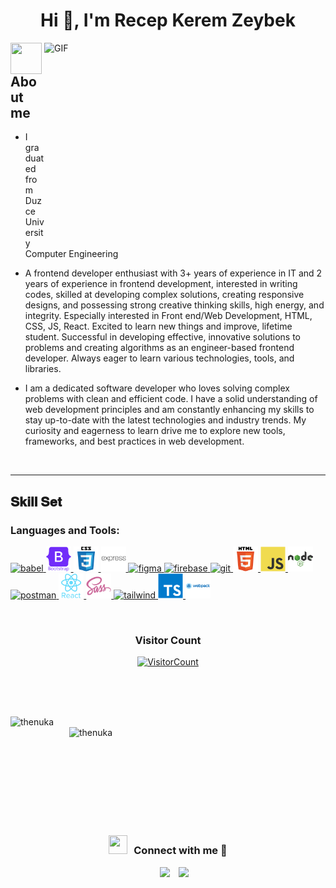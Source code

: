 
<h1 align="center">Hi 👋, I'm Recep Kerem Zeybek</h1>

<img align="right" alt="GIF" src="https://user-images.githubusercontent.com/74038190/212748842-9fcbad5b-6173-4175-8a61-521f3dbb7514.gif" width="450px" height="320px" />

<img align="left" src = "https://user-images.githubusercontent.com/63050133/156777293-72a6e681-2582-4a9d-ad92-09d1181d47c7.gif" width = 50px height=50px>
<h2 align="left" font-weight="bold">About me</h2>  




- I graduated from Duzce University Computer Engineering

- A frontend developer enthusiast with 3+ years of experience in IT and 2 years of experience in frontend development, interested in writing codes, skilled at developing complex solutions, creating responsive designs, and possessing strong creative thinking skills, high energy, and integrity. Especially interested in Front end/Web Development, HTML, CSS, JS, React. Excited to learn new things and improve, lifetime student. Successful in developing effective, innovative solutions to problems and creating algorithms as an engineer-based frontend developer. Always eager to learn various technologies, tools, and libraries.

- I am a dedicated software developer who loves solving complex problems with clean and efficient code. I have a solid understanding of web development principles and am constantly enhancing my skills to stay up-to-date with the latest technologies and industry trends. My curiosity and eagerness to learn drive me to explore new tools, frameworks, and best practices in web development.
<br>

<hr>
<h2 font-weight="bold">𝐒𝐤𝐢𝐥𝐥 𝐒𝐞𝐭</h2>



<h3 align="left">Languages and Tools:</h3>
<div align="center">
<p align="left"> <a href="https://babeljs.io/" target="_blank" rel="noreferrer"> <img src="https://www.vectorlogo.zone/logos/babeljs/babeljs-icon.svg" alt="babel" width="40" height="40"/> </a> <a href="https://getbootstrap.com" target="_blank" rel="noreferrer"> <img src="https://raw.githubusercontent.com/devicons/devicon/master/icons/bootstrap/bootstrap-plain-wordmark.svg" alt="bootstrap" width="40" height="40"/> </a> <a href="https://www.w3schools.com/css/" target="_blank" rel="noreferrer"> <img src="https://raw.githubusercontent.com/devicons/devicon/master/icons/css3/css3-original-wordmark.svg" alt="css3" width="40" height="40"/> </a> <a href="https://expressjs.com" target="_blank" rel="noreferrer"> <img src="https://raw.githubusercontent.com/devicons/devicon/master/icons/express/express-original-wordmark.svg" alt="express" width="40" height="40"/> </a> <a href="https://www.figma.com/" target="_blank" rel="noreferrer"> <img src="https://www.vectorlogo.zone/logos/figma/figma-icon.svg" alt="figma" width="40" height="40"/> </a> <a href="https://firebase.google.com/" target="_blank" rel="noreferrer"> <img src="https://www.vectorlogo.zone/logos/firebase/firebase-icon.svg" alt="firebase" width="40" height="40"/> </a> <a href="https://git-scm.com/" target="_blank" rel="noreferrer"> <img src="https://www.vectorlogo.zone/logos/git-scm/git-scm-icon.svg" alt="git" width="40" height="40"/> </a> <a href="https://www.w3.org/html/" target="_blank" rel="noreferrer"> <img src="https://raw.githubusercontent.com/devicons/devicon/master/icons/html5/html5-original-wordmark.svg" alt="html5" width="40" height="40"/> </a> <a href="https://developer.mozilla.org/en-US/docs/Web/JavaScript" target="_blank" rel="noreferrer"> <img src="https://raw.githubusercontent.com/devicons/devicon/master/icons/javascript/javascript-original.svg" alt="javascript" width="40" height="40"/> </a> <a href="https://nodejs.org" target="_blank" rel="noreferrer"> <img src="https://raw.githubusercontent.com/devicons/devicon/master/icons/nodejs/nodejs-original-wordmark.svg" alt="nodejs" width="40" height="40"/> </a> <a href="https://postman.com" target="_blank" rel="noreferrer"> <img src="https://www.vectorlogo.zone/logos/getpostman/getpostman-icon.svg" alt="postman" width="40" height="40"/> </a> <a href="https://reactjs.org/" target="_blank" rel="noreferrer"> <img src="https://raw.githubusercontent.com/devicons/devicon/master/icons/react/react-original-wordmark.svg" alt="react" width="40" height="40"/> </a> <a href="https://sass-lang.com" target="_blank" rel="noreferrer"> <img src="https://raw.githubusercontent.com/devicons/devicon/master/icons/sass/sass-original.svg" alt="sass" width="40" height="40"/> </a> <a href="https://tailwindcss.com/" target="_blank" rel="noreferrer"> <img src="https://www.vectorlogo.zone/logos/tailwindcss/tailwindcss-icon.svg" alt="tailwind" width="40" height="40"/> </a> <a href="https://www.typescriptlang.org/" target="_blank" rel="noreferrer"> <img src="https://raw.githubusercontent.com/devicons/devicon/master/icons/typescript/typescript-original.svg" alt="typescript" width="40" height="40"/> </a> <a href="https://webpack.js.org" target="_blank" rel="noreferrer"> <img src="https://raw.githubusercontent.com/devicons/devicon/d00d0969292a6569d45b06d3f350f463a0107b0d/icons/webpack/webpack-original-wordmark.svg" alt="webpack" width="40" height="40"/> </a> </p> <br> </div>
 <h3 align="center">Visitor Count</h3>
<a align="center" href="https://profile-counter.glitch.me/{RecepKeremZeybek}/count.svg">
  
 ![VisitorCount](https://profile-counter.glitch.me/{RecepKeremZeybek}/count.svg)  
  
</a>



 

<br>
<br>
<br>






<p>
 <img align="left" src="https://github-readme-stats.vercel.app/api/top-langs?username=RecepKeremZeybek&langs_count=10&show_icons=true&locale=en&layout=compact&theme=chartreuse-dark" alt="thenuka"  width="350"/>
</p>
<p>&nbsp;<img align="right" src="https://github-readme-stats.vercel.app/api?username=RecepKeremZeybek&show_icons=true&locale=en&theme=chartreuse-dark" alt="thenuka" width="410"/>
</p>


<br/>
<br/>
<br/>
<br/>
<br/>
<br/>
<br/>
<br/>

<h3 align="center" > <img src="https://media.giphy.com/media/iY8CRBdQXODJSCERIr/giphy.gif" width="30" height="30" style="margin-right: 10px;">Connect with me 🤝 </h3>



 <div align="center"  class="icons-social" style="margin-left: 10px;">
        <a style="margin-left: 10px;"  target="_blank" href="https://www.linkedin.com/in/recepkeremzeybek/">
			<img src="https://img.icons8.com/doodle/40/000000/linkedin--v2.png" ></a>
	   <a style="margin-left: 10px;" target="_blank" href="https://www.instagram.com/keremzybk/">
			<img src="https://img.icons8.com/doodle/40/000000/instagram-new--v2.png"></a>
    
  
    

 </div>


